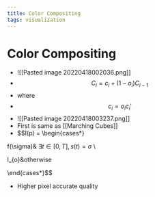 ```yaml
---
title: Color Compositing
tags: visualization
---
```


# Color Compositing
- ![[Pasted image 20220418002036.png]]
- $$C_{i}= c_{i}+ (1-o_{i})C_{i-1}$$
- where
- $$c_{i}= o_{i}c_{i}'$$
- ![[Pasted image 20220418003237.png]]
- First is same as [[Marching Cubes]]
- $$I(p) = \begin{cases*}

f(\sigma)&  $\exists t \in [0,T], s(t) = \sigma$ \\

I_{o}&otherwise

\end{cases*}$$
- Higher pixel accurate quality
































